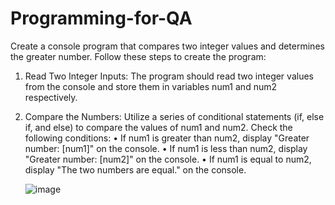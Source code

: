 # Programming-for-QA
Create a console program that compares two integer values and determines the greater number. Follow these steps to create the program:
1.	Read Two Integer Inputs: The program should read two integer values from the console and store them in variables num1 and num2 respectively.
2.	Compare the Numbers: Utilize a series of conditional statements (if, else if, and else) to compare the values of num1 and num2. Check the following conditions:
•	If num1 is greater than num2, display "Greater number: [num1]" on the console.
•	If num1 is less than num2, display "Greater number: [num2]" on the console.
•	If num1 is equal to num2, display "The two numbers are equal." on the console.



    ![image](https://github.com/VladislavHristov/Programming-for-QA/assets/136968279/29f511fe-9269-4838-8422-40d459bd67e4)



